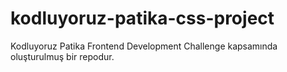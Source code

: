# kodluyoruz-patika-css-project
Kodluyoruz Patika Frontend Development Challenge kapsamında oluşturulmuş bir repodur.
